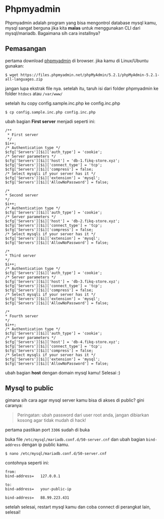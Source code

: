 
# Phpmyadmin

Phpmyadmin adalah program yang bisa mengontrol database mysql kamu, mysql sangat berguna jika kita __malas__ untuk menggunakan CLI dari mysql/mariadb. Bagaimana sih cara installnya?

## Pemasangan
pertama download [phpmyadmin](https://phpmyadmin.net) di browser. jika kamu di Linux/Ubuntu gunakan:
```
$ wget https://files.phpmyadmin.net/phpMyAdmin/5.2.1/phpMyAdmin-5.2.1-all-languages.zip
```
jangan lupa ekstrak file nya.
setelah itu, taruh isi dari folder phpmyadmin ke folder `htdocs` atau `/var/www/`

setelah itu copy config.sample.inc.php ke config.inc.php
```
$ cp config.sample.inc.php config.inc.php
```

ubah bagian **First server** menjadi seperti ini:
```
/**
 * First server
 */
$i++;
/* Authentication type */
$cfg['Servers'][$i]['auth_type'] = 'cookie';
/* Server parameters */
$cfg['Servers'][$i]['host'] = 'db-1.fikq-store.xyz';
$cfg['Servers'][$i]['connect_type'] = 'tcp';
$cfg['Servers'][$i]['compress'] = false;
/* Select mysqli if your server has it */
$cfg['Servers'][$i]['extension'] = 'mysql';
$cfg['Servers'][$i]['AllowNoPassword'] = false;

/*
* Second server
*/
$i++;
/* Authentication type */
$cfg['Servers'][$i]['auth_type'] = 'cookie';
/* Server parameters */
$cfg['Servers'][$i]['host'] = 'db-2.fikq-store.xyz';
$cfg['Servers'][$i]['connect_type'] = 'tcp';
$cfg['Servers'][$i]['compress'] = false;
/* Select mysqli if your server has it */
$cfg['Servers'][$i]['extension'] = 'mysql';
$cfg['Servers'][$i]['AllowNoPassword'] = false;

/*
* Third server
*/
$i++;
/* Authentication type */
$cfg['Servers'][$i]['auth_type'] = 'cookie';
/* Server parameters */
$cfg['Servers'][$i]['host'] = 'db-3.fikq-store.xyz';
$cfg['Servers'][$i]['connect_type'] = 'tcp';
$cfg['Servers'][$i]['compress'] = false;
/* Select mysqli if your server has it */
$cfg['Servers'][$i]['extension'] = 'mysql';
$cfg['Servers'][$i]['AllowNoPassword'] = false;

/*
* Fourth server
*/
$i++;
/* Authentication type */
$cfg['Servers'][$i]['auth_type'] = 'cookie';
/* Server parameters */
$cfg['Servers'][$i]['host'] = 'db-4.fikq-store.xyz';
$cfg['Servers'][$i]['connect_type'] = 'tcp';
$cfg['Servers'][$i]['compress'] = false;
/* Select mysqli if your server has it */
$cfg['Servers'][$i]['extension'] = 'mysql';
$cfg['Servers'][$i]['AllowNoPassword'] = false;
```

ubah bagian **host** dengan domain mysql kamu!
Selesai :)

## Mysql to public
gimana sih cara agar mysql server kamu bisa di akses di public? gini caranya:

> Peringatan: ubah password dari user root anda, jangan dibiarkan kosong agar tidak mudah di hack!

pertama pastikan port `3306` sudah di buka

buka file `/etc/mysql/mariadb.conf.d/50-server.cnf` dan ubah bagian `bind-address` dengan ip public kamu.

```
$ nano /etc/mysql/mariadb.conf.d/50-server.cnf
```
contohnya seperti ini:
```
from:
bind-address=   127.0.0.1

to: 
bind-address=   your-public-ip

bind-address=   88.99.223.431
```

setelah selesai, restart mysql kamu dan coba connect di perangkat lain, selesai!

